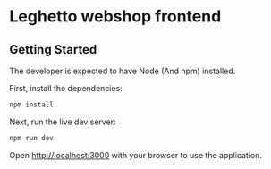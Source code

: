 # Leghetto webshop frontend

## Getting Started

The developer is expected to have Node (And npm) installed.

First, install the dependencies:
```bash
npm install
```
Next, run the live dev server:
```bash
npm run dev
```

Open [http://localhost:3000](http://localhost:3000) with your browser to use the application.
